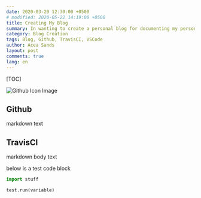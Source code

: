 ```yaml
---
date: 2020-03-20 12:30:00 +0500
# modified: 2020-05-22 14:19:00 +0500
title: Creating My Blog
summary: In wanting to create a personal blog for documenting my personal work and achievements, I set out searching for an effective and efficient way of publishing a website. This entry covers the specific sites and general techniques that I ending up using.
category: Blog Creation
tags: Blog, Github, TravisCI, VSCode
author: Acea Sands
layout: post
comments: true
lang: en
---
```


[TOC]

![Github Icon Image]({static}../images/articles/github1600.png)

## Github

markdown text

## TravisCI

markdown body text

below is a test code block

```python
import stuff

test.run(variable)
```

